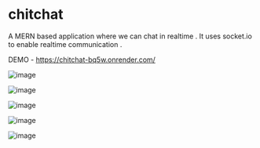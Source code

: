 # chitchat 

A MERN based application where we can chat in realtime . It uses socket.io to enable realtime communication . 

DEMO - https://chitchat-bq5w.onrender.com/

![image](https://github.com/kaushikbhatt12/realtime-chat/assets/82044181/2d0e2129-36a9-4185-aad6-9fd948e99c7f)



![image](https://github.com/kaushikbhatt12/realtime-chat/assets/82044181/21f7d84d-68a0-426b-8aa9-7df1a1276bd9)



![image](https://github.com/kaushikbhatt12/realtime-chat/assets/82044181/bd3822d9-64fc-4887-894a-8e013c2cc66b)


![image](https://github.com/kaushikbhatt12/realtime-chat/assets/82044181/a923818e-45c6-48f3-8b29-6b9b0479fce9)


![image](https://github.com/kaushikbhatt12/realtime-chat/assets/82044181/e3024c41-3f26-45e2-8f94-3c6b2965469a)







